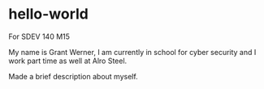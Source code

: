 # hello-world
For SDEV 140 M15

My name is Grant Werner, I am currently in school for cyber security and I work part time as well at Alro Steel. 

Made a brief description about myself. 
